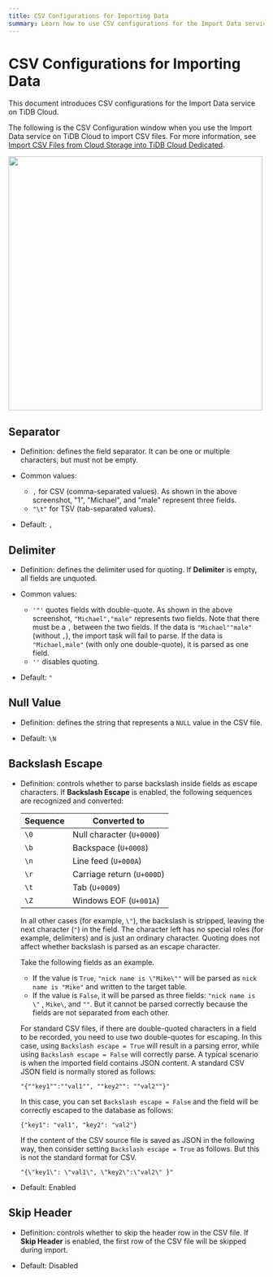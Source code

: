 ```yaml
---
title: CSV Configurations for Importing Data
summary: Learn how to use CSV configurations for the Import Data service on TiDB Cloud.
---
```


# CSV Configurations for Importing Data

This document introduces CSV configurations for the Import Data service on TiDB Cloud.

The following is the CSV Configuration window when you use the Import Data service on TiDB Cloud to import CSV files. For more information, see [Import CSV Files from Cloud Storage into TiDB Cloud Dedicated](/tidb-cloud/import-csv-files.md).

<img src="https://docs-download.pingcap.com/media/images/docs/tidb-cloud/import-data-csv-config.png" width="500" />

## Separator

- Definition: defines the field separator. It can be one or multiple characters, but must not be empty.

- Common values:

    * `,` for CSV (comma-separated values). As shown in the above screenshot, "1", "Michael", and "male" represent three fields.
    * `"\t"` for TSV (tab-separated values).

- Default: `,`

## Delimiter

- Definition: defines the delimiter used for quoting. If **Delimiter** is empty, all fields are unquoted.

- Common values:

    * `'"'` quotes fields with double-quote. As shown in the above screenshot, `"Michael","male"` represents two fields. Note that there must be a `,` between the two fields. If the data is `"Michael""male"` (without `,`), the import task will fail to parse. If the data is `"Michael,male"` (with only one double-quote), it is parsed as one field.
    * `''` disables quoting.

- Default: `"`

## Null Value

- Definition: defines the string that represents a `NULL` value in the CSV file.

- Default: `\N`

## Backslash Escape

- Definition: controls whether to parse backslash inside fields as escape characters. If **Backslash Escape** is enabled, the following sequences are recognized and converted:

    | Sequence | Converted to             |
    |----------|--------------------------|
    | `\0`     | Null character (`U+0000`)  |
    | `\b`     | Backspace (`U+0008`)       |
    | `\n`     | Line feed (`U+000A`)       |
    | `\r`     | Carriage return (`U+000D`) |
    | `\t`     | Tab (`U+0009`)             |
    | `\Z`     | Windows EOF (`U+001A`)     |

    In all other cases (for example, `\"`), the backslash is stripped, leaving the next character (`"`) in the field. The character left has no special roles (for example, delimiters) and is just an ordinary character. Quoting does not affect whether backslash is parsed as an escape character.

    Take the following fields as an example.

    - If the value is `True`, `"nick name is \"Mike\""` will be parsed as `nick name is "Mike"` and written to the target table.
    - If the value is `False`, it will be parsed as three fields: `"nick name is \"` , `Mike\`, and `""`. But it cannot be parsed correctly because the fields are not separated from each other.

    For standard CSV files, if there are double-quoted characters in a field to be recorded, you need to use two double-quotes for escaping. In this case, using `Backslash escape = True` will result in a parsing error, while using `Backslash escape = False` will correctly parse. A typical scenario is when the imported field contains JSON content. A standard CSV JSON field is normally stored as follows:

    `"{""key1"":""val1"", ""key2"": ""val2""}"`

    In this case, you can set `Backslash escape = False` and the field will be correctly escaped to the database as follows:

    `{"key1": "val1", "key2": "val2"}`

    If the content of the CSV source file is saved as JSON in the following way, then consider setting `Backslash escape = True` as follows. But this is not the standard format for CSV.

    `"{\"key1\": \"val1\", \"key2\":\"val2\" }"`

- Default: Enabled

## Skip Header

- Definition: controls whether to skip the header row in the CSV file. If **Skip Header** is enabled, the first row of the CSV file will be skipped during import.

- Default: Disabled